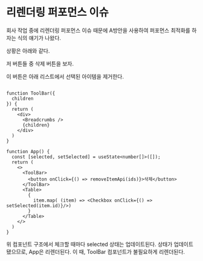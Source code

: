 # 리렌더링 퍼포먼스 이슈

회사 작업 중에 리렌더링 퍼포먼스 이슈 때문에 A방안을 사용하여 퍼포먼스 최적화를 하자는 식의 얘기가 나왔다.

상황은 아래와 같다.

저 버튼들 중 삭제 버튼을 보자.

이 버튼은 아래 리스트에서 선택된 아이템을 제거한다. 

```tsx

function ToolBar({
  children
}) {
  return (
    <div>
      <Breadcrumbs />
      {children}
    </div>
  )
}

function App() {
  const [selected, setSelected] = useState<number[]>([]);
  return (
    <>
      <ToolBar>
        <button onClick={() => removeItemApi(ids)}>삭제</button>
      </ToolBar>
      <Table>
        {
          item.map( (item) => <Checkbox onClick={() => setSelected(item.id)}/>)
        }
      </Table>
    </>
  )
}
```

위 컴포넌트 구조에서 체크할 때마다 selected 상태는 업데이트된다.
상태가 업데이트 됐으므로, App은 리렌더된다. 
이 때, ToolBar 컴포넌트가 불필요하게 리렌더된다.




